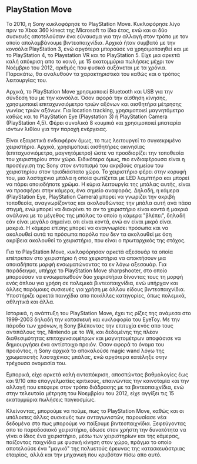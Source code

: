 ## PlayStation Move

Το 2010, η Sony κυκλοφόρησε το PlayStation Move. Κυκλοφόρησε λίγο πριν το Xbox 360 kinect της Microsoft το ίδιο έτος, ενώ και οι δύο συσκευές αποτελούσαν ένα
εύναυσμα για την αλλαγή στον τρόπο με τον οποίο απολαμβάνουμε βιντεοπαιχνίδια. Αρχικά ήταν συμβατό με την κονσόλα PlayStation 3, ενώ αργότερα μπορούσε να χρησιμοποιηθεί και με το
PlayStation 4, το Playstation VR και το PlayStation 5. Είχε μια αρκετά καλή απόκριση απο το κοινό, με 15 εκατομμύρια πωλήσεις μέχρι τον Νοέμβριο του 2012, αριθμός που φυσικά 
αυξάνεται με τα χρόνια. Παρακάτω, θα αναλυθούν τα χαρακτηριστικά του καθώς και ο τρόπος λειτουργίας του.

Αρχικά, το PlayStation Move χρησιμοποιεί Bluetooth και USB για την σύνδεση του με την κονσόλα. Όσον αφορά την αίσθηση κίνησης, χρησιμοποιεί επιταχυνσιόμετρο τριών αξόνων και 
αισθητήρα μέτρησης γωνίας τριών αξόνων. Για location tracking, χρησιμοποιεί μαγνητόμετρο καθώς και το PlayStation Eye (Playstation 3) ή PlayStation Camera (PlayStation 4,5). Φέρει
συνολικά 8 κουμπιά και χρησιμοποιεί μπαταρία ιόντων λιθίου για την παροχή ενέργειας.

Είναι εξαιρετικά ενδιαφέρον όμως, το πως λειτουργεί το συγκεκριμένο χειριστήριο. Αρχικά, χρησιμοποιεί αισθητήρες ακινησίας (επιταχυσνιόμετρο, μαγνητόμετρο) ώστε να προσδιορίζει την τοποθεσία του χειριστηρίου στον
χώρο. Ειδικότερα όμως, πιο ενδιαφέρουσα είναι η προσέγγιση της Sony στον εντοπισμό του ακριβούς σημείου του χειριστηρίου στον τρισδιάστατο χώρο. Το χειριστήριο φέρει στην κορυφή του, μια λαστιχένια μπάλα
η οποία φωτίζεται με LED λαμπτήρα και μπορεί να πάρει οποιοδήποτε χρώμα. Η κύρια λειτουργία της μπάλας αυτής, είναι να προσφέρει στην κάμερα, ένα σημείο αναφοράς. Δηλαδή, η κάμερα
(PlayStation Eye, PlayStation Camera) μπορεί να γνωρίζει την ακριβή τοποθεσία, αναγνωρίζοντας και ακολουθώντας την μπάλα αυτή ανά πάσα στιγμή, ενώ μπορεί να διακρίνει το αν το
χειριστήριο είναι κοντά ή μακριά ανάλογα με το μέγεθος της μπάλας το οποίο η κάμερα "βλέπει", δηλαδή εάν είναι μεγάλο σημαίνει οτι είναι κοντά, ενώ αν είναι μικρό είναι μακριά.
Η κάμερα επίσης μπορεί να αναγνωρίσει πρόσωπα και να ακολουθεί αυτά τα πρόσωπα παρόλο που δεν τα ακολουθεί με όση ακρίβεια ακολουθεί το χειριστήριο, που είναι ο πρωταρχικός της στόχος.

Για το PlayStation Move, κυκλοφόρησαν αρκετά αξεσουάρ τα οποία επέτρεπαν στο χειριστήριο ή στα χειριστήρια να αποκτήσουν μια οποιαδήποτε μορφή ενσωματώνοντας τα εν λόγω αξεσουάρ.
Για παράδειγμα, υπήρχε το PlayStation Move sharpshooter, στο οποίο μπορούσαν να ενσωματωθούν δύο χειριστήρια δίνοντας τους τη μορφή ενός όπλου για χρήση σε πολεμικά βιντεοπαιχνίδια,
ενώ υπήρχαν και άλλες παρόμοιες συσκευές για χρήση με άλλου είδους βιντεοπαιχνίδια. Υποστήριζε αρκετά παινχίδια απο ποικίλλες κατηγορίες, όπως πολεμικά, αθλητικά και άλλα.

Ιστορικά, η ανάπτυξη του PlayStation Move, έχει τις ρίζες της ανάμεσα στο 1999-2003 δηλαδή την κατασκευή και κυκλοφορία του EyeToy. Με την πάροδο των χρόνων, η Sony βλέποντας την
επιτυχία ενός απο τους αντιπάλους της, Nintendo με το Wii, και δεδομένης της πλέον διαθεσιμότητας επιταχυνσιομέτρων και μαγνητομέτρων αποφάσισε να δημιουργήσει ένα αντίστοιχο προιόν.
Όσον αφορά το όνομα του προιόντος, η Sony αρχικά το αποκαλούσε magic wand λόγω της χρωματιστής λαστιχένιας μπάλας, ενώ αργότερα κατέληξε στην τρέχουσα ονομασία του.

Εμπορικά, είχε αρκετά καλή ανταπόκριση, αποσπώντας βαθμολογίες έως και 9/10 απο επαγγελματίες κριτικούς, επαινώντας την καινοτομία και την αλλαγή που επέφερε στον τρόπο διάδρασης με
τα βιντεοπαιχνίδια, ενώ στην τελευταία μέτρηση του Νοεμβρίου του 2012, είχε αγγίξει τις 15 εκατομμύρια πωλήσεις παγκοσμίως.

Κλείνοντας, μπορούμε να πούμε, πως το PlayStation Move, καθώς και οι υπόλοιπες άλλες συσκευές των ανταγωνιστών, παρουσίασε νέα δεδομένα στο πως μπορούμε να παίξουμε βιντεοπαιχνίδια.
Ξεφεύγοντας απο το παραδοσιακό χειριστήριο, έδωσε στον χρήστη την δυνατότητα να γίνει ο ίδιος ένα χειριστήριο, μέσω των χειριστηρίων και της κάμερας, παίζοντας παιχνίδια με φυσική
κίνηση στον χώρο, πράγμα το οποίο αποτελούσε ένα "μαγικό" της πολυετούς έρευνας της κατασκευάστριας εταιρίας, αλλά και την μηχανική που κρυβόταν πίσω απο αυτό.
